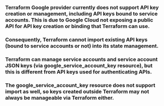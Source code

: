 ### Terraform Google provider currently does not support API key creation or management, including API keys bound to service accounts. This is due to Google Cloud not exposing a public API for API key creation or binding that Terraform can use.

### Consequently, Terraform cannot import existing API keys (bound to service accounts or not) into its state management.

### Terraform can manage service accounts and service account JSON keys (via google_service_account_key resource), but this is different from API keys used for authenticating APIs.

### The google_service_account_key resource does not support import as well, so keys created outside Terraform may not always be manageable via Terraform either.
